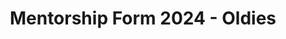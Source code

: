---
title: Mentorship Form 2024 - Oldies
redirect_to: https://forms.gle/1E9mXn7TCKKPtw2F9
redirect_from: 
  - /MentorshipForm2024
  - /mentorshipform2024
---